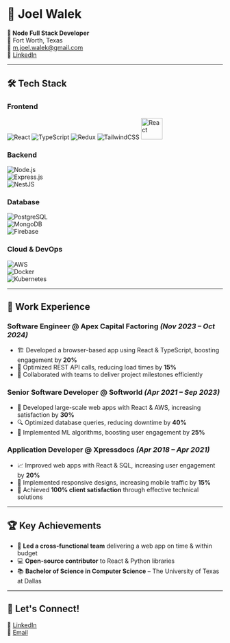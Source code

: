# 📌 Joel Walek  
**🚀 Node Full Stack Developer**  
📍 Fort Worth, Texas  
📧 [m.joel.walek@gmail.com](mailto:m.joel.walek@gmail.com)  
🔗 [LinkedIn](https://www.linkedin.com/in/joel-walek-3ba759337/)  

---

## 🛠 Tech Stack  

### **Frontend**  
![React](https://img.shields.io/badge/-React-61DAFB?logo=react&logoColor=white&style=flat-square)  ![TypeScript](https://img.shields.io/badge/-TypeScript-3178C6?logo=typescript&logoColor=white&style=flat-square)  ![Redux](https://img.shields.io/badge/-Redux-764ABC?logo=redux&logoColor=white&style=flat-square)  ![TailwindCSS](https://img.shields.io/badge/-TailwindCSS-06B6D4?logo=tailwindcss&logoColor=white&style=flat-square)  <img src="https://img.shields.io/badge/-React-61DAFB?logo=react&logoColor=white&style=flat-square" alt="React" style="height:50px;"/>

### **Backend**  
![Node.js](https://img.shields.io/badge/-Node.js-339933?logo=node.js&logoColor=white&style=flat-square)  
![Express.js](https://img.shields.io/badge/-Express.js-000000?logo=express&logoColor=white&style=flat-square)  
![NestJS](https://img.shields.io/badge/-NestJS-E0234E?logo=nestjs&logoColor=white&style=flat-square)  

### **Database**  
![PostgreSQL](https://img.shields.io/badge/-PostgreSQL-336791?logo=postgresql&logoColor=white&style=flat-square)  
![MongoDB](https://img.shields.io/badge/-MongoDB-47A248?logo=mongodb&logoColor=white&style=flat-square)  
![Firebase](https://img.shields.io/badge/-Firebase-FFCA28?logo=firebase&logoColor=white&style=flat-square)  

### **Cloud & DevOps**  
![AWS](https://img.shields.io/badge/-AWS-FF9900?logo=amazonaws&logoColor=white&style=flat-square)  
![Docker](https://img.shields.io/badge/-Docker-2496ED?logo=docker&logoColor=white&style=flat-square)  
![Kubernetes](https://img.shields.io/badge/-Kubernetes-326CE5?logo=kubernetes&logoColor=white&style=flat-square)  

---

## 💼 Work Experience  

### **Software Engineer @ Apex Capital Factoring** *(Nov 2023 – Oct 2024)*  
- 🏗 Developed a browser-based app using React & TypeScript, boosting engagement by **20%**  
- 🚀 Optimized REST API calls, reducing load times by **15%**  
- 🤝 Collaborated with teams to deliver project milestones efficiently  

### **Senior Software Developer @ Softworld** *(Apr 2021 – Sep 2023)*  
- 🎯 Developed large-scale web apps with React & AWS, increasing satisfaction by **30%**  
- 🔍 Optimized database queries, reducing downtime by **40%**  
- 🧠 Implemented ML algorithms, boosting user engagement by **25%**  

### **Application Developer @ Xpressdocs** *(Apr 2018 – Apr 2021)*  
- 📈 Improved web apps with React & SQL, increasing user engagement by **20%**  
- 📱 Implemented responsive designs, increasing mobile traffic by **15%**  
- 🌟 Achieved **100% client satisfaction** through effective technical solutions  

---

## 🏆 Key Achievements  
- 🏅 **Led a cross-functional team** delivering a web app on time & within budget  
- 💻 **Open-source contributor** to React & Python libraries  
- 📚 **Bachelor of Science in Computer Science** – The University of Texas at Dallas  

---

## 🚀 Let's Connect!  
💼 [LinkedIn](https://www.linkedin.com/in/joel-walek-3ba759337/)  
📧 [Email](mailto:m.joel.walek@gmail.com)  
